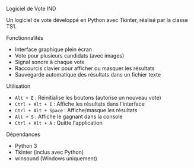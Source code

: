 Logiciel de Vote IND

Un logiciel de vote développé en Python avec Tkinter, réalisé par la classe TS1.

Fonctionnalités
- Interface graphique plein écran
- Vote pour plusieurs candidats (avec images)
- Signal sonore à chaque vote
- Raccourcis clavier pour afficher ou masquer les résultats
- Sauvegarde automatique des résultats dans un fichier texte

Utilisation
- `Alt + E` : Réinitialise les boutons (autorise un nouveau vote)
- `Ctrl + Alt + I` : Affiche les résultats dans l'interface
- `Ctrl + Alt + Space` : Affiche/masque les résultats
- `Alt + S` : Affiche le gagnant dans la console
- `Ctrl + Alt + A` : Quitte l'application

Dépendances
- Python 3
- Tkinter (inclus avec Python)
- winsound (Windows uniquement)
